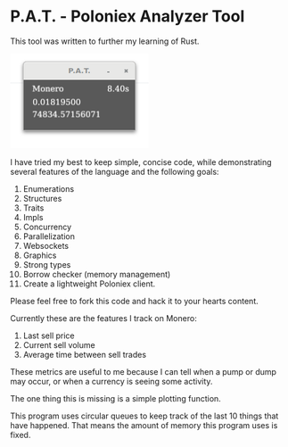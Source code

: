 # P.A.T. - Poloniex Analyzer Tool

This tool was written to further my learning of Rust.

![Screenshot of P.A.T.](./screenshot.png "Screenshot of P.A.T. in action")

I have tried my best to keep simple, concise code, while demonstrating several features of the language and the following goals:

1. Enumerations
2. Structures
3. Traits
4. Impls
5. Concurrency
6. Parallelization
7. Websockets
8. Graphics
9. Strong types
10. Borrow checker (memory management)
11. Create a lightweight Poloniex client.

Please feel free to fork this code and hack it to your hearts content.

Currently these are the features I track on Monero:

1. Last sell price
2. Current sell volume
3. Average time between sell trades

These metrics are useful to me because I can tell when a pump or dump may occur, or when a currency is seeing some activity.

The one thing this is missing is a simple plotting function.

This program uses circular queues to keep track of the last 10 things that have happened. That means the amount of memory this program uses is fixed.
